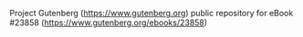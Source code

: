 Project Gutenberg (https://www.gutenberg.org) public repository for eBook #23858 (https://www.gutenberg.org/ebooks/23858)
